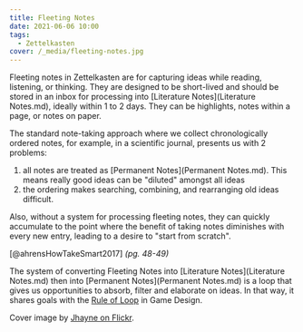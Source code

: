 ```yaml
---
title: Fleeting Notes
date: 2021-06-06 10:00
tags:
  - Zettelkasten
cover: /_media/fleeting-notes.jpg
---
```


Fleeting notes in Zettelkasten are for capturing ideas while reading, listening, or thinking. They are designed to be short-lived and should be stored in an inbox for processing into [Literature Notes](Literature Notes.md), ideally within 1 to 2 days. They can be highlights, notes within a page, or notes on paper.

The standard note-taking approach where we collect chronologically ordered notes, for example, in a scientific journal, presents us with 2 problems:

1. all notes are treated as [Permanent Notes](Permanent Notes.md). This means really good ideas can be "diluted" amongst all ideas
2. the ordering makes searching, combining, and rearranging old ideas difficult.

Also, without a system for processing fleeting notes, they can quickly accumulate to the point where the benefit of taking notes diminishes with every new entry, leading to a desire to "start from scratch".

[@ahrensHowTakeSmart2017] *(pg. 48-49)*

The system of converting Fleeting Notes into [Literature Notes](Literature Notes.md) then into [Permanent Notes](Permanent Notes.md) is a loop that gives us opportunities to absorb, filter and elaborate on ideas. In that way, it shares goals with the [Rule of Loop](rule-of-loop.md) in Game Design.

Cover image by [Jhayne on Flickr](https://www.flickr.com/photos/foxtongue/6753758113/).